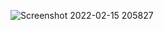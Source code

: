 ![Screenshot 2022-02-15 205827](https://user-images.githubusercontent.com/13176032/154094760-bbe8695a-6b03-4c24-8f5f-87a0d7e60978.png)

